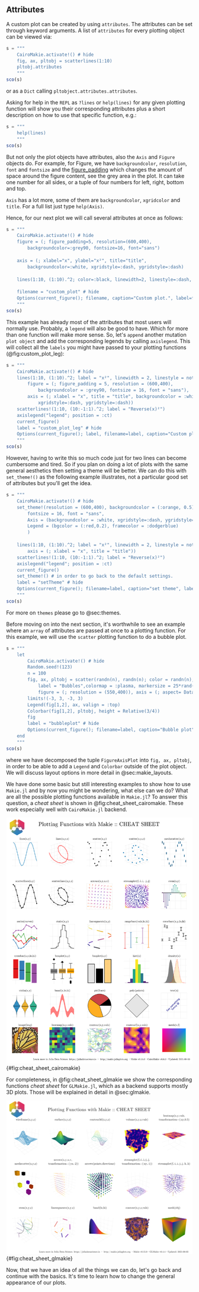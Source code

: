 ## Attributes

A custom plot can be created by using `attributes`.
The attributes can be set through keyword arguments.
A list of `attributes` for every plotting object can be viewed via:

```jl
s = """
    CairoMakie.activate!() # hide
    fig, ax, pltobj = scatterlines(1:10)
    pltobj.attributes
    """
sco(s)
```
or as a `Dict` calling `pltobject.attributes.attributes`.

Asking for help in the `REPL` as `?lines` or `help(lines)` for any given plotting function will show you their corresponding attributes plus a short description on how to use that specific function, e.g.:

```jl
s = """
    help(lines)
    """
sco(s)
```

But not only the plot objects have attributes, also the `Axis` and `Figure` objects do.
For example, for Figure, we have `backgroundcolor`, `resolution`, `font` and `fontsize` and the [figure_padding](http://makie.juliaplots.org/stable/figure.html#Figure-padding) which changes the amount of space around the figure content, see the grey area in the plot.
It can take one number for all sides, or a tuple of four numbers for left, right, bottom and top.

`Axis` has a lot more, some of them are  `backgroundcolor`, `xgridcolor` and `title`.
For a full list just type `help(Axis)`.

Hence, for our next plot we will call several attributes at once as follows:

```jl
s = """
    CairoMakie.activate!() # hide
    figure = (; figure_padding=5, resolution=(600,400),
        backgroundcolor=:grey90, fontsize=16, font="sans")

    axis = (; xlabel="x", ylabel="x²", title="title",
        backgroundcolor=:white, xgridstyle=:dash, ygridstyle=:dash)

    lines(1:10, (1:10).^2; color=:black, linewidth=2, linestyle=:dash, figure, axis)

    filename = "custom_plot" # hide
    Options(current_figure(); filename, caption="Custom plot.", label=filename) # hide
    """
sco(s)
```

This example has already most of the attributes that most users will normally use.
Probably, a `legend` will also be good to have.
Which for more than one function will make more sense.
So, let's `append` another mutation `plot object` and add the corresponding legends by calling `axislegend`.
This will collect all the `labels` you might have passed to your plotting functions (@fig:custom_plot_leg):

```jl
s = """
    CairoMakie.activate!() # hide 
    lines(1:10, (1:10).^2; label = "x²", linewidth = 2, linestyle = nothing,
        figure = (; figure_padding = 5, resolution = (600,400),
            backgroundcolor = :grey90, fontsize = 16, font = "sans"),
        axis = (; xlabel = "x", title = "title", backgroundcolor = :white,
            xgridstyle=:dash, ygridstyle=:dash))
    scatterlines!(1:10, (10:-1:1).^2; label = "Reverse(x)²")
    axislegend("legend"; position = :ct)
    current_figure()
    label = "custom_plot_leg" # hide
    Options(current_figure(); label, filename=label, caption="Custom plot legend.") # hide
    """
sco(s)
```

However, having to write this so much code just for two lines can become cumbersome
and tired.
So if you plan on doing a lot of plots with the same general aesthetics then setting a theme will be better.
We can do this with `set_theme!()` as the following example illustrates, not a particular good set of attributes but you'll get the idea.

```jl
s = """
    CairoMakie.activate!() # hide
    set_theme!(resolution = (600,400), backgroundcolor = (:orange, 0.5),
        fontsize = 16, font = "sans",
        Axis = (backgroundcolor = :white, xgridstyle=:dash, ygridstyle=:dash),
        Legend = (bgcolor = (:red,0.2), framecolor = :dodgerblue)
        )

    lines(1:10, (1:10).^2; label = "x²", linewidth = 2, linestyle = nothing,
        axis = (; xlabel = "x", title = "title"))
    scatterlines!(1:10, (10:-1:1).^2; label = "Reverse(x)²")
    axislegend("legend"; position = :ct)
    current_figure()
    set_theme!() # in order to go back to the default settings.
    label = "setTheme" # hide
    Options(current_figure(); filename=label, caption="set theme", label) # hide
    """
sco(s)
```

For more on `themes` please go to @sec:themes.

Before moving on into the next section, it's worthwhile to see an example where an `array` of attributes are passed at once to a plotting function.
For this example, we will use the `scatter` plotting function to do a bubble plot.

```jl
s = """
    let
        CairoMakie.activate!() # hide
        Random.seed!(123)
        n = 100
        fig, ax, pltobj = scatter(randn(n), randn(n); color = randn(n),
            label = "Bubbles",colormap = :plasma, markersize = 25*rand(n),
            figure = (; resolution = (550,400)), axis = (; aspect= DataAspect()))
        limits!(-3, 3, -3, 3)
        Legend(fig[1,2], ax, valign = :top)
        Colorbar(fig[1,2], pltobj, height = Relative(3/4))
        fig
        label = "bubbleplot" # hide
        Options(current_figure(); filename=label, caption="Bubble plot", label) # hide
    end
    """
sco(s)
```

where we have decomposed the tuple `FigureAxisPlot` into `fig, ax, pltobj`, in order to be able to add a `Legend` and `Colorbar` outside of the plot object.
We will discuss layout options in more detail in @sec:makie_layouts.

We have done some basic but still interesting examples to show how to use `Makie.jl` and by now you might be wondering, what else can we do?
What are all the possible plotting functions available in `Makie.jl`?
To answer this question, a _cheat sheet_ is shown in @fig:cheat_sheet_cairomakie.
These work especially well with `CairoMakie.jl` backend.

![Plotting functions: Cheat Sheet. Output given by Cairomakie.](images/makiePlottingFunctionsHide.png){#fig:cheat_sheet_cairomakie}

For completeness, in @fig:cheat_sheet_glmakie we show the corresponding functions _cheat sheet_ for `GLMakie.jl`, which as a backend supports mostly 3D plots.
Those will be explained in detail in @sec:glmakie.

![Plotting functions: Cheat Sheet. Output given by GLMakie.](images/GLMakiePlottingFunctionsHide.png){#fig:cheat_sheet_glmakie}

Now, that we have an idea of all the things we can do, let's go back and continue with the basics.
It's time to learn how to change the general appearance of our plots.
